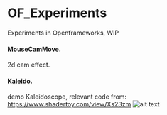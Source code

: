 # OF_Experiments
Experiments in Openframeworks, WIP


#### MouseCamMove.
2d cam effect.


#### Kaleido.
demo Kaleidoscope,
relevant code from: https://www.shadertoy.com/view/Xs23zm
![alt text](https://media.giphy.com/media/l4FGF7qXF08p9QW1a/giphy.gif "kaleido gif")


